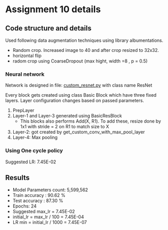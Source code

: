 # Assignment 10 details

## Code structure and details

Used following data augmentation techniques using library albumentations.
- Random crop. Increased image to 40 and after crop resized to 32x32.
- horizontal flip 
- radom crop using CoarseDropout (max hight, width =8 , p = 0.5)

### Neural network

Network is designed in file: [custom_resnet.py](./custom_resnet.py) with class name ResNet

Every block gets created using class Basic Block which have three fixed layers. Layer configuration changes based on passed parameters. 

1. PrepLayer 
2. Layer-1 and Layer-3 generated using BasicResBlock
    - This blocks also performs Add(X, R1). To add these, resize done by 1x1 with stride = 2 on R1 to match size to X
2. Layer-2: got created by get_custom_conv_with_max_pool_layer
3. Layer-4: Max pooling

### Using One cycle policy

Suggested LR: 7.45E-02


## Results

- Model Parameters count: 5,599,562
- Train accuracy  : 90.62 %
- Test accuracy   : 87.30 %
- Epochs: 24
- Suggested max_lr = 7.45E-02
- initial_lr = max_lr / 100 = 7.45E-04
- LR min = initial_lr / 1000 = 7.45E-07


